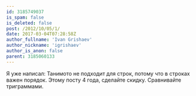 ```yaml
---
id: 3185749037
is_spam: false
is_deleted: false
post: /2012/10/05/1/
date: 2017-03-04T07:28:58Z
author_fullname: 'Ivan Grishaev'
author_nickname: 'igrishaev'
author_is_anon: false
parent: 3185060133
---
```


<p>Я уже написал: Танимото не подходит для строк, потому что в строках важен порядок. Этому посту 4 года, сделайте скидку. Сравнивайте триграммами.</p>
